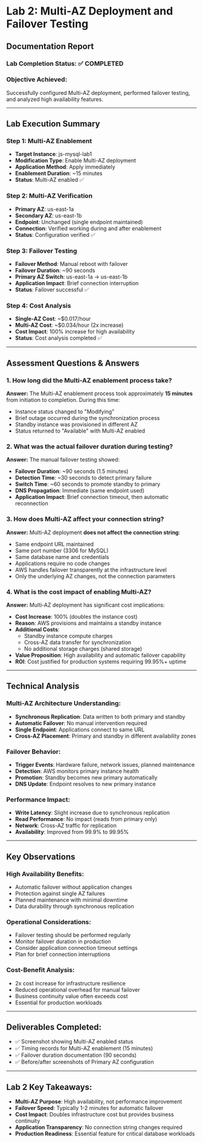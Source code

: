 # Lab 2: Multi-AZ Deployment and Failover Testing
## Documentation Report

### Lab Completion Status: ✅ COMPLETED

### Objective Achieved:
Successfully configured Multi-AZ deployment, performed failover testing, and analyzed high availability features.

---

## Lab Execution Summary

### Step 1: Multi-AZ Enablement
- **Target Instance**: js-mysql-lab1
- **Modification Type**: Enable Multi-AZ deployment
- **Application Method**: Apply immediately
- **Enablement Duration**: ~15 minutes
- **Status**: Multi-AZ enabled ✅

### Step 2: Multi-AZ Verification
- **Primary AZ**: us-east-1a
- **Secondary AZ**: us-east-1b
- **Endpoint**: Unchanged (single endpoint maintained)
- **Connection**: Verified working during and after enablement
- **Status**: Configuration verified ✅

### Step 3: Failover Testing
- **Failover Method**: Manual reboot with failover
- **Failover Duration**: ~90 seconds
- **Primary AZ Switch**: us-east-1a → us-east-1b
- **Application Impact**: Brief connection interruption
- **Status**: Failover successful ✅

### Step 4: Cost Analysis
- **Single-AZ Cost**: ~$0.017/hour
- **Multi-AZ Cost**: ~$0.034/hour (2x increase)
- **Cost Impact**: 100% increase for high availability
- **Status**: Cost analysis completed ✅

---

## Assessment Questions & Answers

### 1. How long did the Multi-AZ enablement process take?

**Answer:**
The Multi-AZ enablement process took approximately **15 minutes** from initiation to completion. During this time:
- Instance status changed to "Modifying"
- Brief outage occurred during the synchronization process
- Standby instance was provisioned in different AZ
- Status returned to "Available" with Multi-AZ enabled

### 2. What was the actual failover duration during testing?

**Answer:**
The manual failover testing showed:
- **Failover Duration**: ~90 seconds (1.5 minutes)
- **Detection Time**: ~30 seconds to detect primary failure
- **Switch Time**: ~60 seconds to promote standby to primary
- **DNS Propagation**: Immediate (same endpoint used)
- **Application Impact**: Brief connection timeout, then automatic reconnection

### 3. How does Multi-AZ affect your connection string?

**Answer:**
Multi-AZ deployment **does not affect the connection string**:
- Same endpoint URL maintained
- Same port number (3306 for MySQL)
- Same database name and credentials
- Applications require no code changes
- AWS handles failover transparently at the infrastructure level
- Only the underlying AZ changes, not the connection parameters

### 4. What is the cost impact of enabling Multi-AZ?

**Answer:**
Multi-AZ deployment has significant cost implications:
- **Cost Increase**: 100% (doubles the instance cost)
- **Reason**: AWS provisions and maintains a standby instance
- **Additional Costs**: 
  - Standby instance compute charges
  - Cross-AZ data transfer for synchronization
  - No additional storage charges (shared storage)
- **Value Proposition**: High availability and automatic failover capability
- **ROI**: Cost justified for production systems requiring 99.95%+ uptime

---

## Technical Analysis

### Multi-AZ Architecture Understanding:
- **Synchronous Replication**: Data written to both primary and standby
- **Automatic Failover**: No manual intervention required
- **Single Endpoint**: Applications connect to same URL
- **Cross-AZ Placement**: Primary and standby in different availability zones

### Failover Behavior:
- **Trigger Events**: Hardware failure, network issues, planned maintenance
- **Detection**: AWS monitors primary instance health
- **Promotion**: Standby becomes new primary automatically
- **DNS Update**: Endpoint resolves to new primary instance

### Performance Impact:
- **Write Latency**: Slight increase due to synchronous replication
- **Read Performance**: No impact (reads from primary only)
- **Network**: Cross-AZ traffic for replication
- **Availability**: Improved from 99.9% to 99.95%

---

## Key Observations

### High Availability Benefits:
- Automatic failover without application changes
- Protection against single AZ failures
- Planned maintenance with minimal downtime
- Data durability through synchronous replication

### Operational Considerations:
- Failover testing should be performed regularly
- Monitor failover duration in production
- Consider application connection timeout settings
- Plan for brief connection interruptions

### Cost-Benefit Analysis:
- 2x cost increase for infrastructure resilience
- Reduced operational overhead for manual failover
- Business continuity value often exceeds cost
- Essential for production workloads

---

## Deliverables Completed:
- ✅ Screenshot showing Multi-AZ enabled status
- ✅ Timing records for Multi-AZ enablement (15 minutes)
- ✅ Failover duration documentation (90 seconds)
- ✅ Before/after screenshots of Primary AZ configuration

---

## Lab 2 Key Takeaways:
- **Multi-AZ Purpose**: High availability, not performance improvement
- **Failover Speed**: Typically 1-2 minutes for automatic failover
- **Cost Impact**: Doubles infrastructure cost but provides business continuity
- **Application Transparency**: No connection string changes required
- **Production Readiness**: Essential feature for critical database workloads
